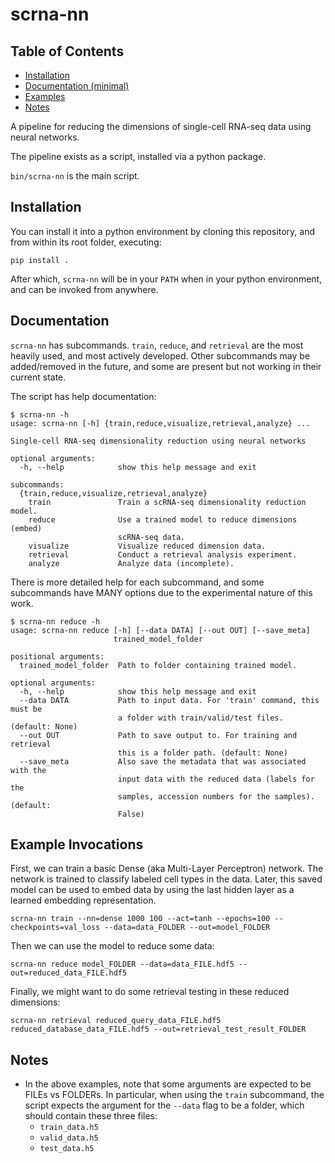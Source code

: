 # scrna-nn
## Table of Contents
- [Installation](#installation)
- [Documentation (minimal)](#documentation)
- [Examples](#example-invocations)
- [Notes](#notes)

A pipeline for reducing the dimensions of single-cell RNA-seq data using neural networks.

The pipeline exists as a script, installed via a python package.

`bin/scrna-nn` is the main script.

## Installation
You can install it into a python environment by cloning this repository, and from within its root folder, executing:
```
pip install .
```
After which, `scrna-nn` will be in your `PATH` when in your python environment, and can be invoked from anywhere.

## Documentation
`scrna-nn` has subcommands. `train`, `reduce`, and `retrieval` are the most heavily used, and most actively developed. Other subcommands may be added/removed in the future, and some are present but not working in their current state.

The script has help documentation:

```
$ scrna-nn -h
usage: scrna-nn [-h] {train,reduce,visualize,retrieval,analyze} ...

Single-cell RNA-seq dimensionality reduction using neural networks

optional arguments:
  -h, --help            show this help message and exit

subcommands:
  {train,reduce,visualize,retrieval,analyze}
    train               Train a scRNA-seq dimensionality reduction model.
    reduce              Use a trained model to reduce dimensions (embed)
                        scRNA-seq data.
    visualize           Visualize reduced dimension data.
    retrieval           Conduct a retrieval analysis experiment.
    analyze             Analyze data (incomplete).
```
There is more detailed help for each subcommand, and some subcommands have MANY options due to the experimental nature of this work.
```
$ scrna-nn reduce -h
usage: scrna-nn reduce [-h] [--data DATA] [--out OUT] [--save_meta]
                       trained_model_folder

positional arguments:
  trained_model_folder  Path to folder containing trained model.

optional arguments:
  -h, --help            show this help message and exit
  --data DATA           Path to input data. For 'train' command, this must be
                        a folder with train/valid/test files. (default: None)
  --out OUT             Path to save output to. For training and retrieval
                        this is a folder path. (default: None)
  --save_meta           Also save the metadata that was associated with the
                        input data with the reduced data (labels for the
                        samples, accession numbers for the samples). (default:
                        False)
```
## Example Invocations
First, we can train a basic Dense (aka Multi-Layer Perceptron) network. The network is trained to classify labeled cell types in the data. Later, this saved model can be used to embed data by using the last hidden layer as a learned embedding representation.
```
scrna-nn train --nn=dense 1000 100 --act=tanh --epochs=100 --checkpoints=val_loss --data=data_FOLDER --out=model_FOLDER
```
Then we can use the model to reduce some data:
```
scrna-nn reduce model_FOLDER --data=data_FILE.hdf5 --out=reduced_data_FILE.hdf5
```
Finally, we might want to do some retrieval testing in these reduced dimensions:
```
scrna-nn retrieval reduced_query_data_FILE.hdf5 reduced_database_data_FILE.hdf5 --out=retrieval_test_result_FOLDER
```
## Notes
- In the above examples, note that some arguments are expected to be FILEs vs FOLDERs. In particular, when using the `train` subcommand, the script expects the argument for the `--data` flag to be a folder, which should contain these three files:
  - `train_data.h5`
  - `valid_data.h5`
  - `test_data.h5`
